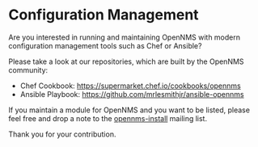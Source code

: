 # Configuration Management


Are you interested in running and maintaining OpenNMS with modern configuration management tools such as Chef or Ansible?

Please take a look at our repositories, which are built by the OpenNMS community:

* Chef Cookbook: <https://supermarket.chef.io/cookbooks/opennms>
* Ansible Playbook: <https://github.com/mrlesmithjr/ansible-opennms>

If you maintain a module for OpenNMS and you want to be listed, please feel free and drop a note to the <a href="mailto:opennms-install@lists.sourceforge.net?Subject=[CFG][WEBSITE] List repository in install section">opennms-install</a> mailing list.

Thank you for your contribution.
